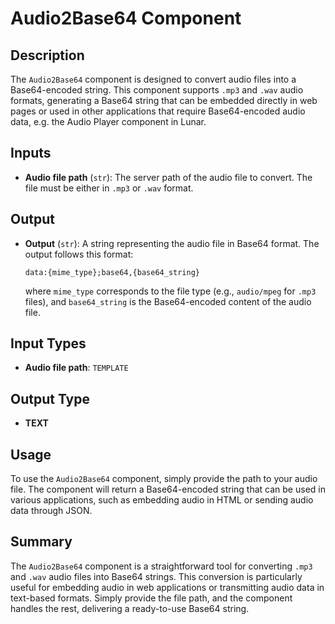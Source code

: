 # Audio2Base64 Component

## Description

The `Audio2Base64` component is designed to convert audio files into a Base64-encoded string. This component supports `.mp3` and `.wav` audio formats, generating a Base64 string that can be embedded directly in web pages or used in other applications that require Base64-encoded audio data, e.g. the Audio Player component in Lunar.

## Inputs

- **Audio file path** (`str`): The server path of the audio file to convert. The file must be either in `.mp3` or `.wav` format.

## Output

- **Output** (`str`): A string representing the audio file in Base64 format. The output follows this format: 
  ```
  data:{mime_type};base64,{base64_string}
  ```
  where `mime_type` corresponds to the file type (e.g., `audio/mpeg` for `.mp3` files), and `base64_string` is the Base64-encoded content of the audio file.

## Input Types

- **Audio file path**: `TEMPLATE`

## Output Type

- **TEXT**

## Usage

To use the `Audio2Base64` component, simply provide the path to your audio file. The component will return a Base64-encoded string that can be used in various applications, such as embedding audio in HTML or sending audio data through JSON.

## Summary

The `Audio2Base64` component is a straightforward tool for converting `.mp3` and `.wav` audio files into Base64 strings. This conversion is particularly useful for embedding audio in web applications or transmitting audio data in text-based formats. Simply provide the file path, and the component handles the rest, delivering a ready-to-use Base64 string.